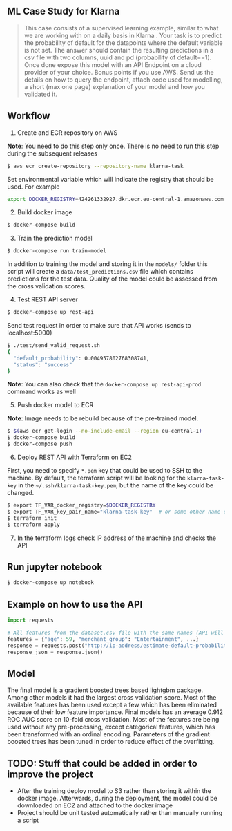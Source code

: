 ## ML Case Study for Klarna

> This case consists of a supervised learning example, similar to what we are working with on a daily basis in Klarna . Your task is to predict the probability of default for the datapoints where the ​default ​variable is not set. The answer should contain the resulting predictions in a csv file with two columns, uuid ​and ​pd ​(probability of ​default==1​). Once done expose this model with an API Endpoint on a cloud provider of your choice. Bonus points if you use AWS. Send us the details on how to query the endpoint, attach code used for modelling, a short (max one page) explanation of your model and how you validated it.

## Workflow

1. Create and ECR repository on AWS

**Note**: You need to do this step only once. There is no need to run this step during the subsequent releases

```bash
$ aws ecr create-repository --repository-name klarna-task
```

Set environmental variable which will indicate the registry that should be used. For example

```bash
export DOCKER_REGISTRY=424261332927.dkr.ecr.eu-central-1.amazonaws.com
```

2. Build docker image

```bash
$ docker-compose build
```

3. Train the prediction model

```bash
$ docker-compose run train-model
```

In addition to training the model and storing it in the `models/` folder this script will create a `data/test_predictions.csv` file which contains predictions for the test data. Quality of the model could be assessed from the cross validation scores.

4. Test REST API server

```bash
$ docker-compose up rest-api
```

Send test request in order to make sure that API works (sends to localhost:5000)

```bash
$ ./test/send_valid_request.sh
{
  "default_probability": 0.004957802768308741,
  "status": "success"
}
```

**Note**: You can also check that the `docker-compose up rest-api-prod` command works as well

5. Push docker model to ECR

**Note**: Image needs to be rebuild because of the pre-trained model.

```bash
$ $(aws ecr get-login --no-include-email --region eu-central-1)
$ docker-compose build
$ docker-compose push
```

6. Deploy REST API with Terraform on EC2

First, you need to specify `*.pem` key that could be used to SSH to the machine. By default, the terraform script will be looking for the `klarna-task-key` in the `~/.ssh/klarna-task-key.pem`, but the name of the key could be changed.

```bash
$ export TF_VAR_docker_registry=$DOCKER_REGISTRY
$ export TF_VAR_key_pair_name="klarna-task-key"  # or some other name of the key
$ terraform init
$ terraform apply
```

7. In the terraform logs check IP address of the machine and checks the API

## Run jupyter notebook

```bash
$ docker-compose up notebook
```

## Example on how to use the API

```python
import requests

# All features from the dataset.csv file with the same names (API will select important features)
features = {"age": 59, "merchant_group": "Entertainment", ...}
response = requests.post("http://ip-address/estimate-default-probability", json=features)
response_json = response.json()
```

## Model

The final model is a gradient boosted trees based lightgbm package. Among other models it had the largest cross validation score. Most of the available features has been used except a few which has been eliminated because of their low feature importance. Final models has an average 0.912 ROC AUC score on 10-fold cross validation. Most of the features are being used without any pre-processing, except categorical features, which has been transformed with an ordinal encoding. Parameters of the gradient boosted trees has been tuned in order to reduce effect of the overfitting.

## TODO: Stuff that could be added in order to improve the project

* After the training deploy model to S3 rather than storing it within the docker image. Afterwards, during the deployment, the model could be downloaded on EC2 and attached to the docker image
* Project should be unit tested automatically rather than manually running a script
